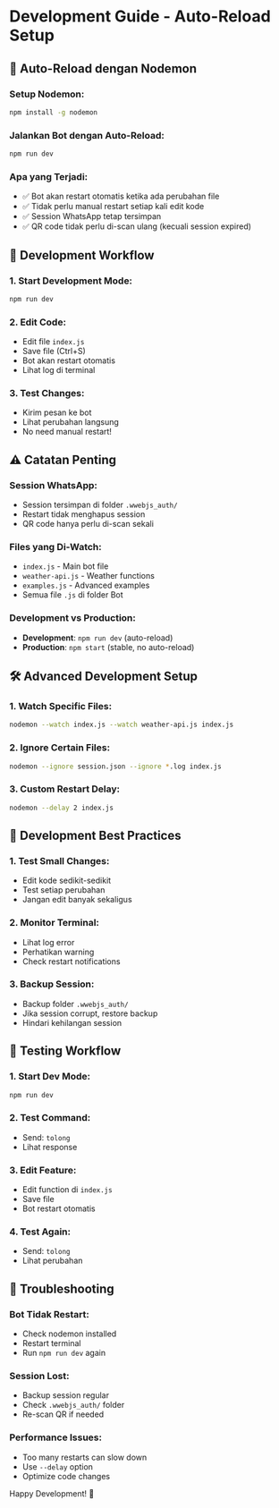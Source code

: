 # Development Guide - Auto-Reload Setup

## 🔄 Auto-Reload dengan Nodemon

### Setup Nodemon:
```bash
npm install -g nodemon
```

### Jalankan Bot dengan Auto-Reload:
```bash
npm run dev
```

### Apa yang Terjadi:
- ✅ Bot akan restart otomatis ketika ada perubahan file
- ✅ Tidak perlu manual restart setiap kali edit kode
- ✅ Session WhatsApp tetap tersimpan
- ✅ QR code tidak perlu di-scan ulang (kecuali session expired)

## 🚀 Development Workflow

### 1. Start Development Mode:
```bash
npm run dev
```

### 2. Edit Code:
- Edit file `index.js`
- Save file (Ctrl+S)
- Bot akan restart otomatis
- Lihat log di terminal

### 3. Test Changes:
- Kirim pesan ke bot
- Lihat perubahan langsung
- No need manual restart!

## ⚠️ Catatan Penting

### Session WhatsApp:
- Session tersimpan di folder `.wwebjs_auth/`
- Restart tidak menghapus session
- QR code hanya perlu di-scan sekali

### Files yang Di-Watch:
- `index.js` - Main bot file
- `weather-api.js` - Weather functions
- `examples.js` - Advanced examples
- Semua file `.js` di folder Bot

### Development vs Production:
- **Development**: `npm run dev` (auto-reload)
- **Production**: `npm start` (stable, no auto-reload)

## 🛠️ Advanced Development Setup

### 1. Watch Specific Files:
```bash
nodemon --watch index.js --watch weather-api.js index.js
```

### 2. Ignore Certain Files:
```bash
nodemon --ignore session.json --ignore *.log index.js
```

### 3. Custom Restart Delay:
```bash
nodemon --delay 2 index.js
```

## 🎯 Development Best Practices

### 1. Test Small Changes:
- Edit kode sedikit-sedikit
- Test setiap perubahan
- Jangan edit banyak sekaligus

### 2. Monitor Terminal:
- Lihat log error
- Perhatikan warning
- Check restart notifications

### 3. Backup Session:
- Backup folder `.wwebjs_auth/`
- Jika session corrupt, restore backup
- Hindari kehilangan session

## 📱 Testing Workflow

### 1. Start Dev Mode:
```bash
npm run dev
```

### 2. Test Command:
- Send: `tolong`
- Lihat response

### 3. Edit Feature:
- Edit function di `index.js`
- Save file
- Bot restart otomatis

### 4. Test Again:
- Send: `tolong`
- Lihat perubahan

## 🔧 Troubleshooting

### Bot Tidak Restart:
- Check nodemon installed
- Restart terminal
- Run `npm run dev` again

### Session Lost:
- Backup session regular
- Check `.wwebjs_auth/` folder
- Re-scan QR if needed

### Performance Issues:
- Too many restarts can slow down
- Use `--delay` option
- Optimize code changes

Happy Development! 🎉
